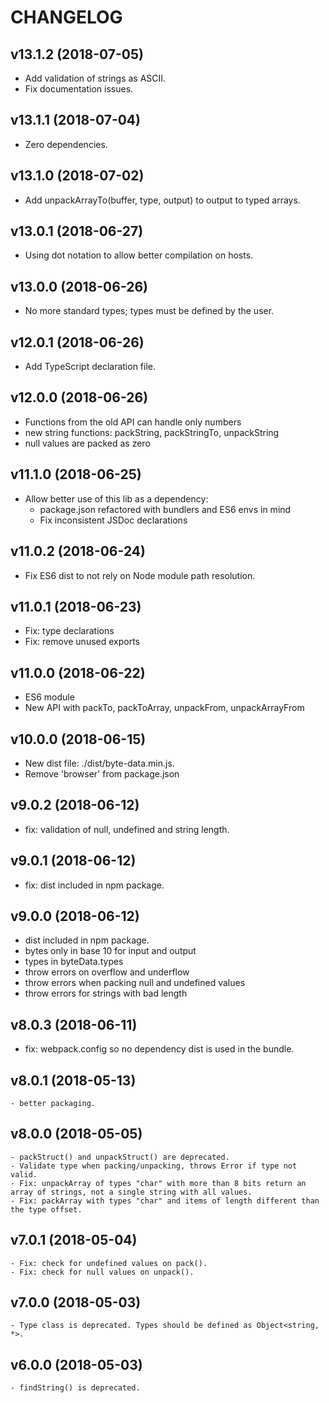 # CHANGELOG

## v13.1.2 (2018-07-05)
- Add validation of strings as ASCII.
- Fix documentation issues.

## v13.1.1 (2018-07-04)
- Zero dependencies.

## v13.1.0 (2018-07-02)
- Add unpackArrayTo(buffer, type, output) to output to typed arrays.

## v13.0.1 (2018-06-27)
- Using dot notation to allow better compilation on hosts.

## v13.0.0 (2018-06-26)
- No more standard types; types must be defined by the user.

## v12.0.1 (2018-06-26)
- Add TypeScript declaration file.

## v12.0.0 (2018-06-26)
- Functions from the old API can handle only numbers
- new string functions: packString, packStringTo, unpackString
- null values are packed as zero

## v11.1.0 (2018-06-25)
- Allow better use of this lib as a dependency:
	- package.json refactored with bundlers and ES6 envs in mind
	- Fix inconsistent JSDoc declarations

## v11.0.2 (2018-06-24)
- Fix ES6 dist to not rely on Node module path resolution.

## v11.0.1 (2018-06-23)
- Fix: type declarations
- Fix: remove unused exports

## v11.0.0 (2018-06-22)
- ES6 module
- New API with packTo, packToArray, unpackFrom, unpackArrayFrom

## v10.0.0 (2018-06-15)
- New dist file: ./dist/byte-data.min.js.
- Remove 'browser' from package.json

## v9.0.2 (2018-06-12)
- fix: validation of null, undefined and string length.

## v9.0.1 (2018-06-12)
- fix: dist included in npm package.

## v9.0.0 (2018-06-12)
- dist included in npm package.
- bytes only in base 10 for input and output
- types in byteData.types
- throw errors on overflow and underflow
- throw errors when packing null and undefined values
- throw errors for strings with bad length

## v8.0.3 (2018-06-11)
- fix: webpack.config so no dependency dist is used in the bundle.

## v8.0.1 (2018-05-13)
	- better packaging.

## v8.0.0 (2018-05-05)
	- packStruct() and unpackStruct() are deprecated.
	- Validate type when packing/unpacking, throws Error if type not valid.
	- Fix: unpackArray of types "char" with more than 8 bits return an array of strings, not a single string with all values.
	- Fix: packArray with types "char" and items of length different than the type offset.

## v7.0.1 (2018-05-04)
	- Fix: check for undefined values on pack().
	- Fix: check for null values on unpack().

## v7.0.0 (2018-05-03)
	- Type class is deprecated. Types should be defined as Object<string, *>.

## v6.0.0 (2018-05-03)
	- findString() is deprecated.